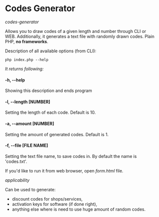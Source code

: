 # Codes Generator
*codes-generator*

Allows you to draw codes of a given length and number through CLI or WEB. Additionally, it generates a text file with randomly drawn codes. Plain PHP, **no frameworks**.

Description of all available options (from CLI):
```
php index.php --help
```
*It returns following:*
#### -h, --help
Showing this description and ends program
#### -l, --length [NUMBER]
Setting the length of each code. Default is 10.
#### -a, --amount [NUMBER]
Setting the amount of generated codes. Default is 1.
#### -f, --file [FILE NAME]
Setting the text file name, to save codes in. By default the name is 'codes.txt'.

If you'd like to run it from web browser, open *form.html* file.

*applicability*

Can be used to generate:
- discount codes for shops/services,
- activation keys for software (if done right),
- anything else where is need to use huge amount of random codes.